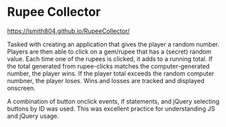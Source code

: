 # Rupee Collector

https://lsmith804.github.io/RupeeCollector/

Tasked with creating an application that gives the player a random number. Players are then able to click on a gem/rupee that has a (secret) random value. Each time one of the rupees is clicked, it adds to a running total. If the total generated from rupee-clicks matches the computer-generated number, the player wins. If the player total exceeds the random computer numbner, the player loses. Wins and losses are tracked and displayed onscreen. 

A combination of button onclick events, if statements, and jQuery selecting buttons by ID was used. This was excellent practice for understanding JS and jQuery usage.
